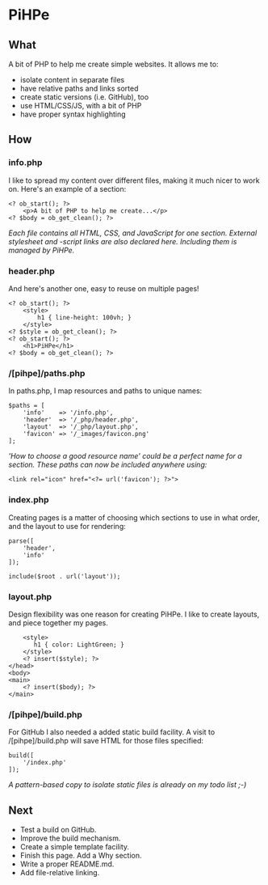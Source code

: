 # PiHPe

## What
A bit of PHP to help me create simple websites. It allows me to:

- isolate content in separate files
- have relative paths and links sorted
- create static versions (i.e. GitHub), too
- use HTML/CSS/JS, with a bit of PHP
- have proper syntax highlighting

## How
### info.php
I like to spread my content over different files, making it much nicer to work on. Here's an example of a section:

    <? ob_start(); ?> 
        <p>A bit of PHP to help me create...</p>
    <? $body = ob_get_clean(); ?>

*Each file contains all HTML, CSS, and JavaScript for one section. External stylesheet and -script links are also declared here. Including them is managed by PiHPe.*

### header.php
And here's another one, easy to reuse on multiple pages!

    <? ob_start(); ?> 
        <style>
            h1 { line-height: 100vh; }
        </style>
    <? $style = ob_get_clean(); ?>
    <? ob_start(); ?> 
        <h1>PiHPe</h1>
    <? $body = ob_get_clean(); ?>

### /[pihpe]/paths.php
In paths.php, I map resources and paths to unique names:

    $paths = [
        'info'    => '/info.php',
        'header'  => '/_php/header.php',
        'layout'  => '/_php/layout.php',
        'favicon' => '/_images/favicon.png'
    ];

*'How to choose a good resource name' could be a perfect name for a section. These paths can now be included anywhere using:*

    <link rel="icon" href="<?= url('favicon'); ?>">

### index.php
Creating pages is a matter of choosing which sections to use in what order, and the layout to use for rendering:

    parse([
        'header',
        'info'
    ]);

    include($root . url('layout'));

### layout.php
Design flexibility was one reason for creating PiHPe. I like to create layouts, and piece together my pages.

        <style>
           h1 { color: LightGreen; }
        </style>
        <? insert($style); ?>
    </head>
    <body>
    <main>
        <? insert($body); ?>
    </main>

### /[pihpe]/build.php
For GitHub I also needed a added static build facility. A visit to /[pihpe]/build.php will save HTML for those files specified:

    build([
        '/index.php'
    ]);

*A pattern-based copy to isolate static files is already on my todo list ;-)*

## Next
- Test a build on GitHub.
- Improve the build mechanism.
- Create a simple template facility.
- Finish this page. Add a Why section.
- Write a proper README.md.
- Add file-relative linking.